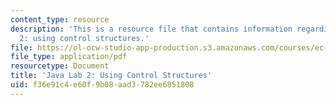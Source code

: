 ```yaml
---
content_type: resource
description: 'This is a resource file that contains information regarding java lab
  2: using control structures.'
file: https://ol-ocw-studio-app-production.s3.amazonaws.com/courses/ec-s01-internet-technology-in-local-and-global-communities-spring-2005-summer-2005/f36e91c4e60f9b08aad3782ee6851808_MITEC_S01S05_gradebook.pdf
file_type: application/pdf
resourcetype: Document
title: 'Java Lab 2: Using Control Structures'
uid: f36e91c4-e60f-9b08-aad3-782ee6851808
---
```

